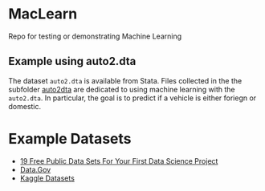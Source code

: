 # MacLearn

Repo for testing or demonstrating Machine Learning

## Example using auto2.dta

The dataset `auto2.dta` is available from Stata. Files collected in the the subfolder [auto2dta](https://github.com/adamrossnelson/MacLearn/auto2dta/) are dedicated to using machine learning with the `auto2.dta`. In particular, the goal is to predict if a vehicle is either foriegn or domestic.


# Example Datasets

* [19 Free Public Data Sets For Your First Data Science Project](https://www.springboard.com/blog/free-public-data-sets-data-science-project/)
* [Data.Gov](https://www.data.gov/)
* [Kaggle Datasets](https://www.kaggle.com/datasets)
